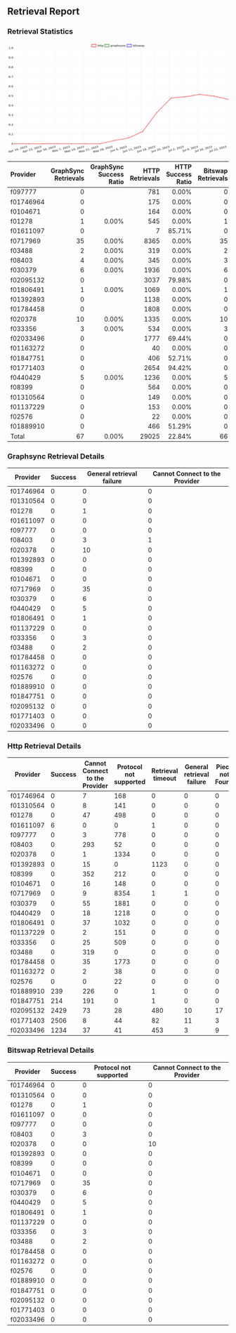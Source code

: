 ## Retrieval Report
### Retrieval Statistics
<img src="https://raw.githubusercontent.com/data-preservation-programs/filplus-checker-assets/main/filecoin-project/filecoin-plus-large-datasets/issues/1838/1690432655297.png"/>

| Provider  | GraphSync Retrievals | GraphSync Success Ratio | HTTP Retrievals | HTTP Success Ratio | Bitswap Retrievals | Bitswap Success Ratio |
| :-------- | -------------------: | ----------------------: | --------------: | -----------------: | -----------------: | --------------------: |
| f097777   |                    0 |                         |             781 |              0.00% |                  0 |                       |
| f01746964 |                    0 |                         |             175 |              0.00% |                  0 |                       |
| f0104671  |                    0 |                         |             164 |              0.00% |                  0 |                       |
| f01278    |                    1 |                   0.00% |             545 |              0.00% |                  1 |                 0.00% |
| f01611097 |                    0 |                         |               7 |             85.71% |                  0 |                       |
| f0717969  |                   35 |                   0.00% |            8365 |              0.00% |                 35 |                 0.00% |
| f03488    |                    2 |                   0.00% |             319 |              0.00% |                  2 |                 0.00% |
| f08403    |                    4 |                   0.00% |             345 |              0.00% |                  3 |                 0.00% |
| f030379   |                    6 |                   0.00% |            1936 |              0.00% |                  6 |                 0.00% |
| f02095132 |                    0 |                         |            3037 |             79.98% |                  0 |                       |
| f01806491 |                    1 |                   0.00% |            1069 |              0.00% |                  1 |                 0.00% |
| f01392893 |                    0 |                         |            1138 |              0.00% |                  0 |                       |
| f01784458 |                    0 |                         |            1808 |              0.00% |                  0 |                       |
| f020378   |                   10 |                   0.00% |            1335 |              0.00% |                 10 |                 0.00% |
| f033356   |                    3 |                   0.00% |             534 |              0.00% |                  3 |                 0.00% |
| f02033496 |                    0 |                         |            1777 |             69.44% |                  0 |                       |
| f01163272 |                    0 |                         |              40 |              0.00% |                  0 |                       |
| f01847751 |                    0 |                         |             406 |             52.71% |                  0 |                       |
| f01771403 |                    0 |                         |            2654 |             94.42% |                  0 |                       |
| f0440429  |                    5 |                   0.00% |            1236 |              0.00% |                  5 |                 0.00% |
| f08399    |                    0 |                         |             564 |              0.00% |                  0 |                       |
| f01310564 |                    0 |                         |             149 |              0.00% |                  0 |                       |
| f01137229 |                    0 |                         |             153 |              0.00% |                  0 |                       |
| f02576    |                    0 |                         |              22 |              0.00% |                  0 |                       |
| f01889910 |                    0 |                         |             466 |             51.29% |                  0 |                       |
| Total     |                   67 |                   0.00% |           29025 |             22.84% |                 66 |                 0.00% |

### Graphsync Retrieval Details
| Provider  | Success | General retrieval failure | Cannot Connect to the Provider |
| --------- | ------- | ------------------------- | ------------------------------ |
| f01746964 | 0       | 0                         | 0                              |
| f01310564 | 0       | 0                         | 0                              |
| f01278    | 0       | 1                         | 0                              |
| f01611097 | 0       | 0                         | 0                              |
| f097777   | 0       | 0                         | 0                              |
| f08403    | 0       | 3                         | 1                              |
| f020378   | 0       | 10                        | 0                              |
| f01392893 | 0       | 0                         | 0                              |
| f08399    | 0       | 0                         | 0                              |
| f0104671  | 0       | 0                         | 0                              |
| f0717969  | 0       | 35                        | 0                              |
| f030379   | 0       | 6                         | 0                              |
| f0440429  | 0       | 5                         | 0                              |
| f01806491 | 0       | 1                         | 0                              |
| f01137229 | 0       | 0                         | 0                              |
| f033356   | 0       | 3                         | 0                              |
| f03488    | 0       | 2                         | 0                              |
| f01784458 | 0       | 0                         | 0                              |
| f01163272 | 0       | 0                         | 0                              |
| f02576    | 0       | 0                         | 0                              |
| f01889910 | 0       | 0                         | 0                              |
| f01847751 | 0       | 0                         | 0                              |
| f02095132 | 0       | 0                         | 0                              |
| f01771403 | 0       | 0                         | 0                              |
| f02033496 | 0       | 0                         | 0                              |

### Http Retrieval Details
| Provider  | Success | Cannot Connect to the Provider | Protocol not supported | Retrieval timeout | General retrieval failure | Piece not Found |
| --------- | ------- | ------------------------------ | ---------------------- | ----------------- | ------------------------- | --------------- |
| f01746964 | 0       | 7                              | 168                    | 0                 | 0                         | 0               |
| f01310564 | 0       | 8                              | 141                    | 0                 | 0                         | 0               |
| f01278    | 0       | 47                             | 498                    | 0                 | 0                         | 0               |
| f01611097 | 6       | 0                              | 0                      | 1                 | 0                         | 0               |
| f097777   | 0       | 3                              | 778                    | 0                 | 0                         | 0               |
| f08403    | 0       | 293                            | 52                     | 0                 | 0                         | 0               |
| f020378   | 0       | 1                              | 1334                   | 0                 | 0                         | 0               |
| f01392893 | 0       | 15                             | 0                      | 1123              | 0                         | 0               |
| f08399    | 0       | 352                            | 212                    | 0                 | 0                         | 0               |
| f0104671  | 0       | 16                             | 148                    | 0                 | 0                         | 0               |
| f0717969  | 0       | 9                              | 8354                   | 1                 | 1                         | 0               |
| f030379   | 0       | 55                             | 1881                   | 0                 | 0                         | 0               |
| f0440429  | 0       | 18                             | 1218                   | 0                 | 0                         | 0               |
| f01806491 | 0       | 37                             | 1032                   | 0                 | 0                         | 0               |
| f01137229 | 0       | 2                              | 151                    | 0                 | 0                         | 0               |
| f033356   | 0       | 25                             | 509                    | 0                 | 0                         | 0               |
| f03488    | 0       | 319                            | 0                      | 0                 | 0                         | 0               |
| f01784458 | 0       | 35                             | 1773                   | 0                 | 0                         | 0               |
| f01163272 | 0       | 2                              | 38                     | 0                 | 0                         | 0               |
| f02576    | 0       | 0                              | 22                     | 0                 | 0                         | 0               |
| f01889910 | 239     | 226                            | 0                      | 1                 | 0                         | 0               |
| f01847751 | 214     | 191                            | 0                      | 1                 | 0                         | 0               |
| f02095132 | 2429    | 73                             | 28                     | 480               | 10                        | 17              |
| f01771403 | 2506    | 8                              | 44                     | 82                | 11                        | 3               |
| f02033496 | 1234    | 37                             | 41                     | 453               | 3                         | 9               |

### Bitswap Retrieval Details
| Provider  | Success | Protocol not supported | Cannot Connect to the Provider |
| --------- | ------- | ---------------------- | ------------------------------ |
| f01746964 | 0       | 0                      | 0                              |
| f01310564 | 0       | 0                      | 0                              |
| f01278    | 0       | 1                      | 0                              |
| f01611097 | 0       | 0                      | 0                              |
| f097777   | 0       | 0                      | 0                              |
| f08403    | 0       | 3                      | 0                              |
| f020378   | 0       | 0                      | 10                             |
| f01392893 | 0       | 0                      | 0                              |
| f08399    | 0       | 0                      | 0                              |
| f0104671  | 0       | 0                      | 0                              |
| f0717969  | 0       | 35                     | 0                              |
| f030379   | 0       | 6                      | 0                              |
| f0440429  | 0       | 5                      | 0                              |
| f01806491 | 0       | 1                      | 0                              |
| f01137229 | 0       | 0                      | 0                              |
| f033356   | 0       | 3                      | 0                              |
| f03488    | 0       | 2                      | 0                              |
| f01784458 | 0       | 0                      | 0                              |
| f01163272 | 0       | 0                      | 0                              |
| f02576    | 0       | 0                      | 0                              |
| f01889910 | 0       | 0                      | 0                              |
| f01847751 | 0       | 0                      | 0                              |
| f02095132 | 0       | 0                      | 0                              |
| f01771403 | 0       | 0                      | 0                              |
| f02033496 | 0       | 0                      | 0                              |
